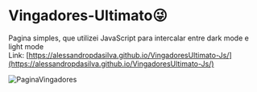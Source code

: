 # Vingadores-Ultimato:stuck_out_tongue_winking_eye:

Pagina simples, que utilizei JavaScript para intercalar entre dark mode 
e light mode  
Link: [https://alessandropdasilva.github.io/VingadoresUltimato-Js/](https://alessandropdasilva.github.io/VingadoresUltimato-Js/)
<br>

![PaginaVingadores](https://user-images.githubusercontent.com/73945572/105246071-7fd3d600-5b51-11eb-96d6-e2d21111538b.jpg)
